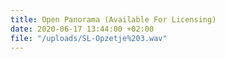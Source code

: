 ```yaml
---
title: Open Panorama (Available For Licensing)
date: 2020-06-17 13:44:00 +02:00
file: "/uploads/SL-Opzetje%203.wav"
---
```


